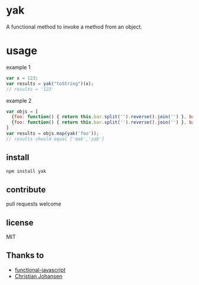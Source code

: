 # yak

A functional method to invoke a method from an object.

# usage

example 1

``` javascript
var x = 123;
var results = yak("toString")(x);
// results = '123'
```

example 2

``` javascript
var objs = [
  {foo: function() { return this.bar.split('').reverse().join('') }, bar: 'bam'},
  {foo: function() { return this.bar.split('').reverse().join('') }, bar: 'baz'},
]
var results = objs.map(yak('foo'));
// results should equal ['mab','zab']
```

## install

``` sh
npm install yak
```

## contribute

pull requests welcome

## license

MIT

## Thanks to

- [functional-javascript](https://github.com/osteele/functional-javascript)
- [Christian Johansen](https://twitter.com/#!/cjno)
